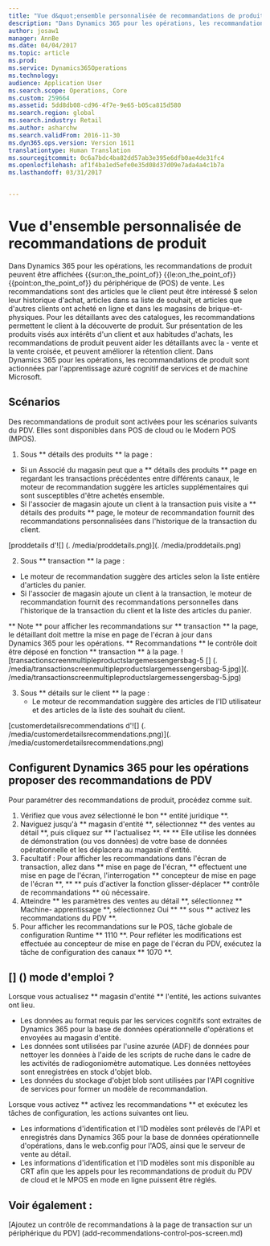 ```yaml
---
title: "Vue d&quot;ensemble personnalisée de recommandations de produit"
description: "Dans Dynamics 365 pour les opérations, les recommandations de produit peuvent être affichées {{sur:on_the_point_of}} {{le:on_the_point_of}} {{point:on_the_point_of}} du périphérique de (POS) de vente. Les recommandations sont des articles que le client peut être intéressé $ selon leur historique d&quot;achat, articles dans sa liste de souhait, et articles que d&quot;autres clients ont acheté en ligne et dans les magasins de brique-et- physiques. Pour les détaillants avec des catalogues, les recommandations permettent le client à la découverte de produit. Sur présentation de les produits visés aux intérêts d&quot;un client et aux habitudes d&quot;achats, les recommandations de produit peuvent aider les détaillants avec la - vente et la vente croisée, et peuvent améliorer la rétention client. Dans Dynamics 365 pour les opérations, les recommandations de produit sont actionnées par l&quot;apprentissage azuré cognitif de services et de machine Microsoft."
author: josaw1
manager: AnnBe
ms.date: 04/04/2017
ms.topic: article
ms.prod: 
ms.service: Dynamics365Operations
ms.technology: 
audience: Application User
ms.search.scope: Operations, Core
ms.custom: 259664
ms.assetid: 5dd8db08-cd96-4f7e-9e65-b05ca815d580
ms.search.region: global
ms.search.industry: Retail
ms.author: asharchw
ms.search.validFrom: 2016-11-30
ms.dyn365.ops.version: Version 1611
translationtype: Human Translation
ms.sourcegitcommit: 0c6a7bdc4ba82dd57ab3e395e6dfb0ae4de31fc4
ms.openlocfilehash: af1f4ba1ed5efe0e35d08d37d09e7ada4a4c1b7a
ms.lasthandoff: 03/31/2017


---
```


# <a name="personalized-product-recommendations-overview"></a>Vue d'ensemble personnalisée de recommandations de produit

Dans Dynamics 365 pour les opérations, les recommandations de produit peuvent être affichées {{sur:on_the_point_of}} {{le:on_the_point_of}} {{point:on_the_point_of}} du périphérique de (POS) de vente. Les recommandations sont des articles que le client peut être intéressé $ selon leur historique d'achat, articles dans sa liste de souhait, et articles que d'autres clients ont acheté en ligne et dans les magasins de brique-et- physiques. Pour les détaillants avec des catalogues, les recommandations permettent le client à la découverte de produit. Sur présentation de les produits visés aux intérêts d'un client et aux habitudes d'achats, les recommandations de produit peuvent aider les détaillants avec la - vente et la vente croisée, et peuvent améliorer la rétention client. Dans Dynamics 365 pour les opérations, les recommandations de produit sont actionnées par l'apprentissage azuré cognitif de services et de machine Microsoft.

<a name="scenarios"></a>Scénarios
---------

Des recommandations de produit sont activées pour les scénarios suivants du PDV. Elles sont disponibles dans POS de cloud ou le Modern POS (MPOS).

1.  Sous ** détails des produits ** la page :

-   Si un Associé du magasin peut que a ** détails des produits ** page en regardant les transactions précédentes entre différents canaux, le moteur de recommandation suggère les articles supplémentaires qui sont susceptibles d'être achetés ensemble.
-   Si l'associer de magasin ajoute un client à la transaction puis visite a ** détails des produits ** page, le moteur de recommandation fournit des recommandations personnalisées dans l'historique de la transaction du client.

[proddetails d'![] (. /media/proddetails.png)](. /media/proddetails.png)

2.  Sous ** transaction ** la page :

-   Le moteur de recommandation suggère des articles selon la liste entière d'articles du panier.
-   Si l'associer de magasin ajoute un client à la transaction, le moteur de recommandation fournit des recommandations personnelles dans l'historique de la transaction du client et la liste des articles du panier.

** Note ** pour afficher les recommandations sur ** transaction ** la page, le détaillant doit mettre la mise en page de l'écran à jour dans Dynamics 365 pour les opérations. ** Recommandations ** le contrôle doit être déposé en fonction ** transaction ** à la page. ![transactionscreenmultipleproductslargemessengersbag-5 [] (. /media/transactionscreenmultipleproductslargemessengersbag-5.jpg)](. /media/transactionscreenmultipleproductslargemessengersbag-5.jpg)

3.  Sous ** détails sur le client ** la page :
    -   Le moteur de recommandation suggère des articles de l'ID utilisateur et des articles de la liste des souhait du client.

[customerdetailsrecommendations d'![] (. /media/customerdetailsrecommendations.png)](. /media/customerdetailsrecommendations.png)

## <a name="configure-dynamics-365-for-operations-to-enable-pos-recommendations"></a>Configurent Dynamics 365 pour les opérations proposer des recommandations de PDV
Pour paramétrer des recommandations de produit, procédez comme suit.

1.  Vérifiez que vous avez sélectionné le bon ** entité juridique **.
2.  Naviguez jusqu'à ** magasin d'entité **, sélectionnez ** des ventes au détail **, puis cliquez sur ** l'actualisez **. ** ** Elle utilise les données de démonstration (ou vos données) de votre base de données opérationnelle et les déplacera au magasin d'entité.
3.  Facultatif : Pour afficher les recommandations dans l'écran de transaction, allez dans ** mise en page de l'écran, ** effectuent une mise en page de l'écran, l'interrogation ** concepteur de mise en page de l'écran **, ** ** puis d'activer la fonction glisser-déplacer ** contrôle de recommandations ** où nécessaire.
4.  Atteindre ** les paramètres des ventes au détail **, sélectionnez ** Machine- apprentissage **, sélectionnez Oui ** ** sous ** activez les recommandations du PDV **.
5.  Pour afficher les recommandations sur le POS, tâche globale de configuration Runtime ** 1110 **. Pour refléter les modifications est effectuée au concepteur de mise en page de l'écran du PDV, exécutez la tâche de configuration des canaux ** 1070 **.

## <a name="how-does-it-work"></a>[] () mode d'emploi ?
Lorsque vous actualisez ** magasin d'entité ** l'entité, les actions suivantes ont lieu.

-   Les données au format requis par les services cognitifs sont extraites de Dynamics 365 pour la base de données opérationnelle d'opérations et envoyées au magasin d'entité.
-   Les données sont utilisées par l'usine azurée (ADF) de données pour nettoyer les données à l'aide de les scripts de ruche dans le cadre de les activités de radiogoniomètre automatique. Les données nettoyées sont enregistrées en stock d'objet blob.
-   Les données du stockage d'objet blob sont utilisées par l'API cognitive de services pour former un modèle de recommandation.

Lorsque vous activez ** activez les recommandations ** et exécutez les tâches de configuration, les actions suivantes ont lieu.

-   Les informations d'identification et l'ID modèles sont prélevés de l'API et enregistrés dans Dynamics 365 pour la base de données opérationnelle d'opérations, dans le web.config pour l'AOS, ainsi que le serveur de vente au détail.
-   Les informations d'identification et l'ID modèles sont mis disponible au CRT afin que les appels pour les recommandations de produit du PDV de cloud et le MPOS en mode en ligne puissent être réglés.


<a name="see-also"></a>Voir également :
--------

[Ajoutez un contrôle de recommandations à la page de transaction sur un périphérique du PDV] (add-recommendations-control-pos-screen.md)


